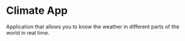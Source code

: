 # Climate App

Application that allows you to know the weather in different parts of the world in real time.
